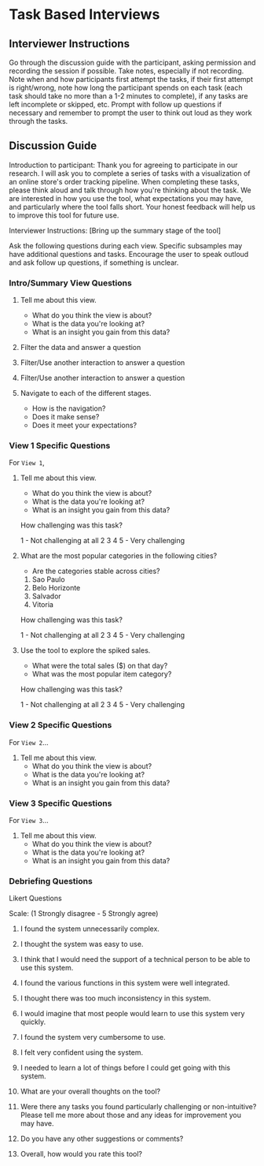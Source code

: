# Task Based Interviews

## Interviewer Instructions

Go through the discussion guide with the participant, asking permission and recording the session if possible. Take notes, especially if not recording. Note when and how participants first attempt the tasks, if their first attempt is right/wrong, note how long the participant spends on each task (each task should take no more than a 1-2 minutes to complete), if any tasks are left incomplete or skipped, etc. Prompt with follow up questions if necessary and remember to prompt the user to think out loud as they work through the tasks.

## Discussion Guide

Introduction to participant: Thank you for agreeing to participate in our research. I will ask you to complete a series of tasks with a visualization of an online store's order tracking pipeline. When completing these tasks, please think aloud and talk through how you're thinking about the task. We are interested in how you use the tool, what expectations you may have, and particularly where the tool falls short. Your honest feedback will help us to improve this tool for future use.

Interviewer Instructions: [Bring up the summary stage of the tool]

Ask the following questions during each view. Specific subsamples may have additional questions and tasks. Encourage the user to speak outloud and ask follow up questions, if something is unclear.

### Intro/Summary View Questions

1. Tell me about this view.
    * What do you think the view is about?
    * What is the data you're looking at?
    * What is an insight you gain from this data?

2. Filter the data and answer a question

3. Filter/Use another interaction to answer a question 

4. Filter/Use another interaction to answer a question 

5. Navigate to each of the different stages.
    * How is the navigation? 
    * Does it make sense?
    * Does it meet your expectations?

### View 1 Specific Questions

For `View 1`,

1. Tell me about this view.
    * What do you think the view is about?
    * What is the data you're looking at?
    * What is an insight you gain from this data?

    How challenging was this task?
    
    1 - Not challenging at all 
    2 
    3 
    4 
    5 - Very challenging



2. What are the most popular categories in the following cities?
    * Are the categories stable across cities?

    1. Sao Paulo
    2. Belo Horizonte
    3. Salvador
    4. Vitoria

    How challenging was this task?
    
    1 - Not challenging at all 
    2 
    3 
    4 
    5 - Very challenging

3. Use the tool to explore the spiked sales.
    * What were the total sales ($) on that day?
    * What was the most popular item category?

    How challenging was this task?
    
    1 - Not challenging at all 
    2 
    3 
    4 
    5 - Very challenging

### View 2 Specific Questions

For `View 2`...

1. Tell me about this view.
    * What do you think the view is about?
    * What is the data you're looking at?
    * What is an insight you gain from this data?

### View 3 Specific Questions

For `View 3`...

1. Tell me about this view.
    * What do you think the view is about?
    * What is the data you're looking at?
    * What is an insight you gain from this data?


### Debriefing Questions

Likert Questions

Scale: (1 Strongly disagree - 5 Strongly agree)

1. I found the system unnecessarily complex.
2. I thought the system was easy to use. 
3. I think that I would need the support of a technical person to be able to use this system.
4. I found the various functions in this system were well integrated.
5. I thought there was too much inconsistency in this system.
6. I would imagine that most people would learn to use this system very quickly.
7. I found the system very cumbersome to use.
8. I felt very confident using the system.
9. I needed to learn a lot of things before I could get going with this system.

1. What are your overall thoughts on the tool?

2. Were there any tasks you found particularly challenging or non-intuitive? Please tell me more about those and any ideas for improvement you may have.

3. Do you have any other suggestions or comments?

4. Overall, how would you rate this tool?
